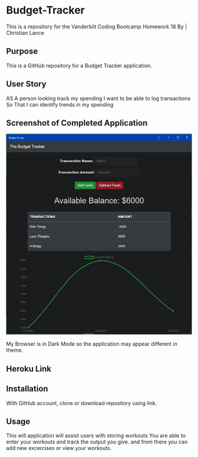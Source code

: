 # Budget-Tracker

This is a repository for the Vanderbilt Coding Bootcamp Homework 18
By | Christian Lance


## Purpose
This is a GitHub repository for a Budget Tracker application. 


## User Story
AS A person looking track my spending
I want to be able to log transactions
So That I can identify trends in my spending


## Screenshot of Completed Application

![Budget-Tracker](/public/other.JPG)

My Browser is in Dark Mode so the application may appear different in theme.

## Heroku Link


## Installation

With GitHub account, clone or download repository using link. 


## Usage

This will application will assist users with storing workouts
You are able to enter your workouts and track the output you give.
and from there you can add new excercises or view your workouts.